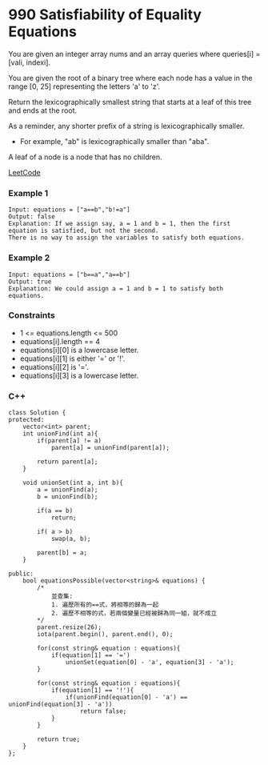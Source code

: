 # 990 Satisfiability of Equality Equations

You are given an integer array nums and an array queries where queries[i] = [vali, indexi].

You are given the root of a binary tree where each node has a value in the range [0, 25] representing the letters 'a' to 'z'.

Return the lexicographically smallest string that starts at a leaf of this tree and ends at the root.

As a reminder, any shorter prefix of a string is lexicographically smaller.

* For example, "ab" is lexicographically smaller than "aba".

A leaf of a node is a node that has no children.

[LeetCode](https://leetcode.cn/problems/satisfiability-of-equality-equations/)


### Example 1

```
Input: equations = ["a==b","b!=a"]
Output: false
Explanation: If we assign say, a = 1 and b = 1, then the first equation is satisfied, but not the second.
There is no way to assign the variables to satisfy both equations.
```

### Example 2

```
Input: equations = ["b==a","a==b"]
Output: true
Explanation: We could assign a = 1 and b = 1 to satisfy both equations.
```

### Constraints

* 1 <= equations.length <= 500
* equations[i].length == 4
* equations[i][0] is a lowercase letter.
* equations[i][1] is either '=' or '!'.
* equations[i][2] is '='.
* equations[i][3] is a lowercase letter.

### C++ 

```
class Solution {
protected:
    vector<int> parent;
    int unionFind(int a){
        if(parent[a] != a)
            parent[a] = unionFind(parent[a]);
        
        return parent[a];
    }

    void unionSet(int a, int b){
        a = unionFind(a);
        b = unionFind(b);

        if(a == b)
            return;

        if( a > b)
            swap(a, b);
        
        parent[b] = a;
    }

public:
    bool equationsPossible(vector<string>& equations) {
        /*
            並查集:
            1. 遍歷所有的==式，將相等的歸為一起
            2. 遍歷不相等的式，若兩個變量已經被歸為同一組，就不成立
        */
        parent.resize(26);
        iota(parent.begin(), parent.end(), 0);

        for(const string& equation : equations){
            if(equation[1] == '=')
                unionSet(equation[0] - 'a', equation[3] - 'a');
        }

        for(const string& equation : equations){
            if(equation[1] == '!'){
                if(unionFind(equation[0] - 'a') == unionFind(equation[3] - 'a'))
                    return false;
            }
        }

        return true;
    }
};
```